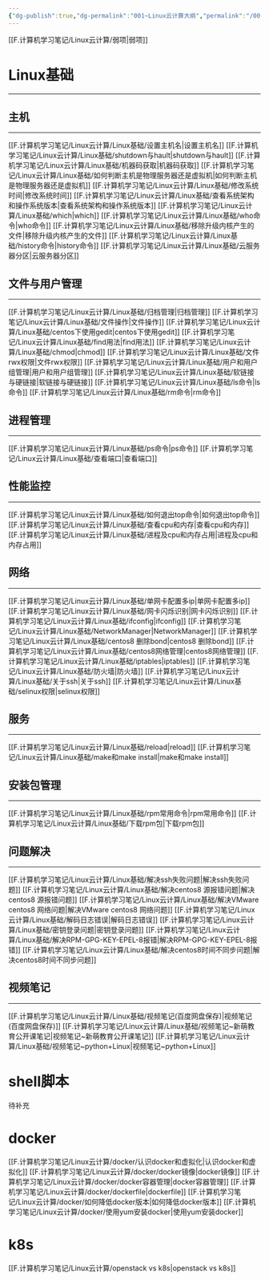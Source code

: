 ```yaml
---
{"dg-publish":true,"dg-permalink":"001~Linux云计算大纲","permalink":"/001~Linux云计算大纲/","noteIcon":"","created":"2021-01-09","updated":""}
---
```




[[F.计算机学习笔记/Linux云计算/弱项\|弱项]]

# Linux基础
---

## 主机
---
[[F.计算机学习笔记/Linux云计算/Linux基础/设置主机名\|设置主机名]]
[[F.计算机学习笔记/Linux云计算/Linux基础/shutdown与hault\|shutdown与hault]]
[[F.计算机学习笔记/Linux云计算/Linux基础/机器码获取\|机器码获取]]
[[F.计算机学习笔记/Linux云计算/Linux基础/如何判断主机是物理服务器还是虚拟机\|如何判断主机是物理服务器还是虚拟机]]
[[F.计算机学习笔记/Linux云计算/Linux基础/修改系统时间\|修改系统时间]]
[[F.计算机学习笔记/Linux云计算/Linux基础/查看系统架构和操作系统版本\|查看系统架构和操作系统版本]]
[[F.计算机学习笔记/Linux云计算/Linux基础/which\|which]]   [[F.计算机学习笔记/Linux云计算/Linux基础/who命令\|who命令]]
[[F.计算机学习笔记/Linux云计算/Linux基础/移除升级内核产生的文件\|移除升级内核产生的文件]]
[[F.计算机学习笔记/Linux云计算/Linux基础/history命令\|history命令]]
[[F.计算机学习笔记/Linux云计算/Linux基础/云服务器分区\|云服务器分区]]

## 文件与用户管理
---
[[F.计算机学习笔记/Linux云计算/Linux基础/归档管理\|归档管理]]
[[F.计算机学习笔记/Linux云计算/Linux基础/文件操作\|文件操作]]
[[F.计算机学习笔记/Linux云计算/Linux基础/centos下使用gedit\|centos下使用gedit]]
[[F.计算机学习笔记/Linux云计算/Linux基础/find用法\|find用法]]
[[F.计算机学习笔记/Linux云计算/Linux基础/chmod\|chmod]]
[[F.计算机学习笔记/Linux云计算/Linux基础/文件rwx权限\|文件rwx权限]]
[[F.计算机学习笔记/Linux云计算/Linux基础/用户和用户组管理\|用户和用户组管理]]
[[F.计算机学习笔记/Linux云计算/Linux基础/软链接与硬链接\|软链接与硬链接]]
[[F.计算机学习笔记/Linux云计算/Linux基础/ls命令\|ls命令]]
[[F.计算机学习笔记/Linux云计算/Linux基础/rm命令\|rm命令]]

## 进程管理
---
[[F.计算机学习笔记/Linux云计算/Linux基础/ps命令\|ps命令]]
[[F.计算机学习笔记/Linux云计算/Linux基础/查看端口\|查看端口]]

## 性能监控
---
[[F.计算机学习笔记/Linux云计算/Linux基础/如何退出top命令\|如何退出top命令]]
[[F.计算机学习笔记/Linux云计算/Linux基础/查看cpu和内存\|查看cpu和内存]]
[[F.计算机学习笔记/Linux云计算/Linux基础/进程及cpu和内存占用\|进程及cpu和内存占用]]

## 网络
---
[[F.计算机学习笔记/Linux云计算/Linux基础/单网卡配置多ip\|单网卡配置多ip]]
[[F.计算机学习笔记/Linux云计算/Linux基础/网卡闪烁识别\|网卡闪烁识别]]
[[F.计算机学习笔记/Linux云计算/Linux基础/ifconfig\|ifconfig]]
[[F.计算机学习笔记/Linux云计算/Linux基础/NetworkManager\|NetworkManager]]
[[F.计算机学习笔记/Linux云计算/Linux基础/centos8 删除bond\|centos8 删除bond]]
[[F.计算机学习笔记/Linux云计算/Linux基础/centos8网络管理\|centos8网络管理]]
[[F.计算机学习笔记/Linux云计算/Linux基础/iptables\|iptables]]
[[F.计算机学习笔记/Linux云计算/Linux基础/防火墙\|防火墙]]
[[F.计算机学习笔记/Linux云计算/Linux基础/关于ssh\|关于ssh]]
[[F.计算机学习笔记/Linux云计算/Linux基础/selinux权限\|selinux权限]]

## 服务
---
[[F.计算机学习笔记/Linux云计算/Linux基础/reload\|reload]]
[[F.计算机学习笔记/Linux云计算/Linux基础/make和make install\|make和make install]]
## 安装包管理
---
[[F.计算机学习笔记/Linux云计算/Linux基础/rpm常用命令\|rpm常用命令]]
[[F.计算机学习笔记/Linux云计算/Linux基础/下载rpm包\|下载rpm包]]

## 问题解决
---
[[F.计算机学习笔记/Linux云计算/Linux基础/解决ssh失败问题\|解决ssh失败问题]]
[[F.计算机学习笔记/Linux云计算/Linux基础/解决centos8 源报错问题\|解决centos8 源报错问题]]
[[F.计算机学习笔记/Linux云计算/Linux基础/解决VMware centos8 网络问题\|解决VMware centos8 网络问题]]
[[F.计算机学习笔记/Linux云计算/Linux基础/解码日志错误\|解码日志错误]]
[[F.计算机学习笔记/Linux云计算/Linux基础/密钥登录问题\|密钥登录问题]]
[[F.计算机学习笔记/Linux云计算/Linux基础/解决RPM-GPG-KEY-EPEL-8报错\|解决RPM-GPG-KEY-EPEL-8报错]]
[[F.计算机学习笔记/Linux云计算/Linux基础/解决centos8时间不同步问题\|解决centos8时间不同步问题]]

## 视频笔记
---
[[F.计算机学习笔记/Linux云计算/Linux基础/视频笔记(百度网盘保存)\|视频笔记(百度网盘保存)]]
[[F.计算机学习笔记/Linux云计算/Linux基础/视频笔记~新萌教育公开课笔记\|视频笔记~新萌教育公开课笔记]]
[[F.计算机学习笔记/Linux云计算/Linux基础/视频笔记~python+Linux\|视频笔记~python+Linux]]

# shell脚本
待补充
# docker
[[F.计算机学习笔记/Linux云计算/docker/认识docker和虚拟化\|认识docker和虚拟化]]
[[F.计算机学习笔记/Linux云计算/docker/docker镜像\|docker镜像]]
[[F.计算机学习笔记/Linux云计算/docker/docker容器管理\|docker容器管理]]
[[F.计算机学习笔记/Linux云计算/docker/dockerfile\|dockerfile]]
[[F.计算机学习笔记/Linux云计算/docker/如何降低docker版本\|如何降低docker版本]]
[[F.计算机学习笔记/Linux云计算/docker/使用yum安装docker\|使用yum安装docker]]

# k8s
[[F.计算机学习笔记/Linux云计算/openstack vs  k8s\|openstack vs  k8s]]